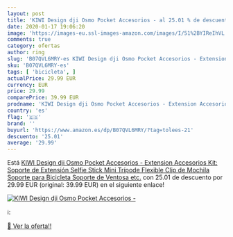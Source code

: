 ```yaml
---
layout: post
title: 'KIWI Design dji Osmo Pocket Accesorios - al 25.01 % de descuento'
date: 2020-01-17 19:06:20
image: 'https://images-eu.ssl-images-amazon.com/images/I/51%2BYIReIhVL._SL200_.jpg'
comments: true
category: ofertas
author: ring
slug: 'B07QVL6MRY-es KIWI Design dji Osmo Pocket Accesorios - Extension...'
sku: 'B07QVL6MRY-es'
tags: [ 'bicicleta', ]
actualPrice: 29.99 EUR
currency: EUR
price: 29.99
comparePrice: 39.99 EUR
prodname: 'KIWI Design dji Osmo Pocket Accesorios - Extension Accesorios Kit: Soporte de Extensión  Selfie Stick  Mini Trípode Flexible  Clip de Mochila  Soporte para Bicicleta  Soporte de Ventosa  etc.'
country: 'es'
flag: '🇪🇸'
brand: ''
buyurl: 'https://www.amazon.es/dp/B07QVL6MRY/?tag=tolees-21'
descuento: '25.01'
average: '29.99'
---
```


Está [KIWI Design dji Osmo Pocket Accesorios - Extension Accesorios Kit: Soporte de Extensión  Selfie Stick  Mini Trípode Flexible  Clip de Mochila  Soporte para Bicicleta  Soporte de Ventosa  etc.](https://www.amazon.es/dp/B07QVL6MRY/?tag=tolees-21) con 25.01 de descuento por 29.99 EUR (original: 39.99 EUR) en el siguiente enlace!

[![KIWI Design dji Osmo Pocket Accesorios -](https://images-eu.ssl-images-amazon.com/images/I/51%2BYIReIhVL._SL200_.jpg)](https://www.amazon.es/dp/B07QVL6MRY/?tag=tolees-21)

ℹ️:


[🛒 Ver la oferta!!](https://www.amazon.es/dp/B07QVL6MRY/?tag=tolees-21)
